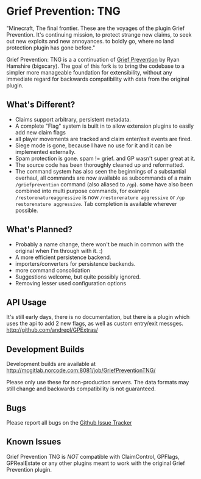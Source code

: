 Grief Prevention: TNG
=====================


"Minecraft, The final frontier.
These are the  voyages of the plugin Grief Prevention.
It's continuing mission, to protect strange new claims,
to seek out new exploits and new annoyances.
to boldly go, where no land protection plugin has gone before."

Grief Prevention: TNG is a a continuation of [Grief Prevention](https://github.com/ryanhamshire/GriefPrevention) by Ryan
Hamshire (bigscary).  The goal of this fork is to bring the codebase to a simpler more manageable foundation for
extensibility, without any immediate regard for backwards compatibility with data from the original plugin.


What's Different?
-----------------

 - Claims support arbitrary, persistent metadata.
 - A complete "Flag" system is built in to allow extension plugins to easily add new claim flags
 - all player movements are tracked and claim enter/exit events are fired.
 - Siege mode is gone, because I have no use for it and it can be implemented externally.
 - Spam protection is gone.  spam != grief. and GP wasn't super great at it.
 - The source code has been thoroughly cleaned up and reformatted. 
 - The command system has also seen the beginnings of a substantial overhaul, 
   all commands are now available as subcommands of a main `/griefprevention`
   command (also aliased to `/gp`).  some have also been combined into multi 
   purpose commands, for example `/restorenatureaggressive` is now 
   `/restorenature aggressive` or `/gp restorenature aggressive`.
   Tab completion is available wherever possible.


What's Planned?
---------------

 - Probably a name change, there won't be much in common with the original when I'm through with it. :)
 - A more efficient persistence backend.
 - importers/converters for persistence backends.
 - more command consolidation
 - Suggestions welcome, but quite possibly ignored.
 - Removing lesser used configuration options


API Usage
---------

It's still early days, there is no documentation, but there is a plugin which uses the api to add 2 new flags, as well as custom entry/exit messges.
http://github.com/andrepl/GPExtras/


Development Builds
------------------

Development builds are available at http://mcgitlab.norcode.com:8081/job/GriefPreventionTNG/ 

Please only use these for non-production servers. The data formats may still change and backwards compatibility is not guaranteed.


Bugs
----

Please report all bugs on the [Github Issue Tracker](https://github.com/andrepl/GriefPreventionTNG/issues)


Known Issues
------------

Grief Prevention TNG is *NOT* compatible with ClaimControl, GPFlags, GPRealEstate or any other plugins meant to work with the original Grief Prevention plugin.

